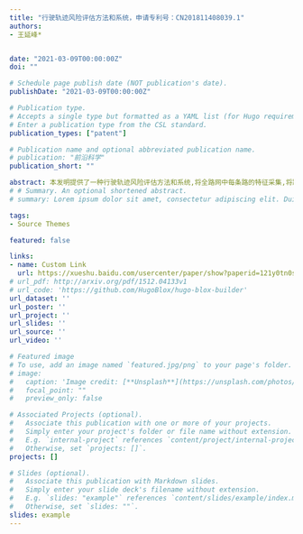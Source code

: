 ```yaml
---
title: "行驶轨迹风险评估方法和系统，申请专利号：CN201811408039.1" 
authors:
- 王延峰*


date: "2021-03-09T00:00:00Z"
doi: ""

# Schedule page publish date (NOT publication's date).
publishDate: "2021-03-09T00:00:00Z"

# Publication type.
# Accepts a single type but formatted as a YAML list (for Hugo requirements).
# Enter a publication type from the CSL standard.
publication_types: ["patent"]

# Publication name and optional abbreviated publication name.
# publication: "前沿科学"
publication_short: ""

abstract: 本发明提供了一种行驶轨迹风险评估方法和系统,将全路网中每条路的特征采集,将路段特征集中的数据进行标准化处理,得到标准化数据,对标准化数据分析后,初步建立出风险评估模型后,以预设调整验证方式对作为观测样本的某条路段确定邻居路段范围,依此确定出路网中每一条路段的所述邻居路段范围,从而完成风险评估模型的验证调整,再继而处理得到整条行驶轨迹风险值,此过程考虑到了路段化分析,避免了因全局化,区域化的分析带来的结果偏差大,模型不稳定的影响,本发明所提供的行驶轨迹风险评估方法模型稳定性高,风险值结果偏差小,精确度高.
# # Summary. An optional shortened abstract.
# summary: Lorem ipsum dolor sit amet, consectetur adipiscing elit. Duis posuere tellus ac convallis placerat. Proin tincidunt magna sed ex sollicitudin condimentum.

tags:
- Source Themes

featured: false

links:
- name: Custom Link
  url: https://xueshu.baidu.com/usercenter/paper/show?paperid=121y0tn0st490vs0w3600ea0er069405&site=xueshu_se&hitarticle=1
# url_pdf: http://arxiv.org/pdf/1512.04133v1
# url_code: 'https://github.com/HugoBlox/hugo-blox-builder'
url_dataset: ''
url_poster: ''
url_project: ''
url_slides: ''
url_source: ''
url_video: ''

# Featured image
# To use, add an image named `featured.jpg/png` to your page's folder. 
# image:
#   caption: 'Image credit: [**Unsplash**](https://unsplash.com/photos/s9CC2SKySJM)'
#   focal_point: ""
#   preview_only: false

# Associated Projects (optional).
#   Associate this publication with one or more of your projects.
#   Simply enter your project's folder or file name without extension.
#   E.g. `internal-project` references `content/project/internal-project/index.md`.
#   Otherwise, set `projects: []`.
projects: []

# Slides (optional).
#   Associate this publication with Markdown slides.
#   Simply enter your slide deck's filename without extension.
#   E.g. `slides: "example"` references `content/slides/example/index.md`.
#   Otherwise, set `slides: ""`.
slides: example
---
```

